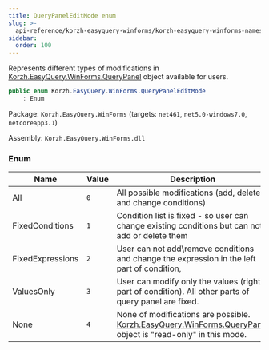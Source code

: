 ```yaml
---
title: QueryPanelEditMode enum
slug: >-
  api-reference/korzh-easyquery-winforms/korzh-easyquery-winforms-namespace/querypaneleditmode-enum
sidebar:
  order: 100
---
```


Represents different types of modifications in [Korzh.EasyQuery.WinForms.QueryPanel](/easyquery/docs/api-reference/korzh-easyquery-winforms/korzh-easyquery-winforms-namespace/querypanel-class) object available for users.
```csharp
public enum Korzh.EasyQuery.WinForms.QueryPanelEditMode
    : Enum

```
Package: `Korzh.EasyQuery.WinForms` (targets: `net461`, `net5.0-windows7.0`, `netcoreapp3.1`)

Assembly: `Korzh.EasyQuery.WinForms.dll`

### Enum

| Name | Value | Description | 
| --- | --- | --- | 
| All | `0` | All possible modifications (add, delete and change conditions) | 
| FixedConditions | `1` | Condition list is fixed - so user can change existing conditions but can not add or delete them | 
| FixedExpressions | `2` | User can not add\remove conditions and change the expression in the left part of condition, | 
| ValuesOnly | `3` | User can modify only the values (right part of condition). All other parts of query panel are fixed. | 
| None | `4` | None of modifications are possible. [Korzh.EasyQuery.WinForms.QueryPanel](/easyquery/docs/api-reference/korzh-easyquery-winforms/korzh-easyquery-winforms-namespace/querypanel-class) object  is "read-only" in this mode. |
